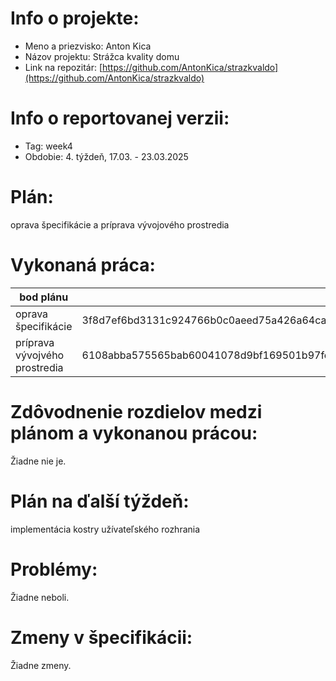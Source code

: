 # Info o projekte:
- Meno a priezvisko: Anton Kica
- Názov projektu: Strážca kvality domu
- Link na repozitár: [https://github.com/AntonKica/strazkvaldo](https://github.com/AntonKica/strazkvaldo)

# Info o reportovanej verzii:  
<!-- Upraviť podľa aktuálneho týždňa, reporty začínajú 4. týždeň semestra. Upraviť aj názov reportu. -->
- Tag: week4
- Obdobie: 4. týždeň, 17.03. - 23.03.2025 

# Plán:
oprava špecifikácie a príprava vývojového prostredia

# Vykonaná práca:

| bod plánu | commit |
| --------- | ------ |
| oprava špecifikácie| 3f8d7ef6bd3131c924766b0c0aeed75a426a64ca |
| príprava vývojvého prostredia | 6108abba575565bab60041078d9bf169501b97fc,c81dc593f7641fb7fb03c062520ea9b0aaa132f2,f3fad380298704b243b19c1e0f05bfbc62ca1ec1 |


# Zdôvodnenie rozdielov medzi plánom a vykonanou prácou:

Žiadne nie je.

# Plán na ďalší týždeň:

implementácia kostry užívateľského rozhrania

# Problémy:

Žiadne neboli.

# Zmeny v špecifikácii:

Žiadne zmeny.